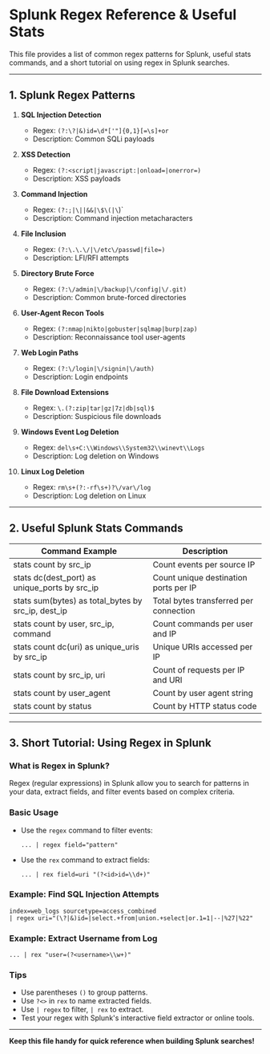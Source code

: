 # Splunk Regex Reference & Useful Stats

This file provides a list of common regex patterns for Splunk, useful stats commands, and a short tutorial on using regex in Splunk searches.

---

## 1. Splunk Regex Patterns

1. **SQL Injection Detection**

   - Regex: `(?:\?|&)id=\d*['"]{0,1}[=\s]+or`
   - Description: Common SQLi payloads

2. **XSS Detection**

   - Regex: `(?:<script|javascript:|onload=|onerror=)`
   - Description: XSS payloads

3. **Command Injection**

   - Regex: `(?:;|\||&&|\$\(|\`)`
   - Description: Command injection metacharacters

4. **File Inclusion**

   - Regex: `(?:\.\.\/|\/etc\/passwd|file=)`
   - Description: LFI/RFI attempts

5. **Directory Brute Force**

   - Regex: `(?:\/admin|\/backup|\/config|\/.git)`
   - Description: Common brute-forced directories

6. **User-Agent Recon Tools**

   - Regex: `(?:nmap|nikto|gobuster|sqlmap|burp|zap)`
   - Description: Reconnaissance tool user-agents

7. **Web Login Paths**

   - Regex: `(?:\/login|\/signin|\/auth)`
   - Description: Login endpoints

8. **File Download Extensions**

   - Regex: `\.(?:zip|tar|gz|7z|db|sql)$`
   - Description: Suspicious file downloads

9. **Windows Event Log Deletion**

   - Regex: `del\s+C:\\Windows\\System32\\winevt\\Logs`
   - Description: Log deletion on Windows

10. **Linux Log Deletion**
    - Regex: `rm\s+(?:-rf\s+)?\/var\/log`
    - Description: Log deletion on Linux

---

## 2. Useful Splunk Stats Commands

| Command Example                                    | Description                            |
| -------------------------------------------------- | -------------------------------------- |
| stats count by src_ip                              | Count events per source IP             |
| stats dc(dest_port) as unique_ports by src_ip      | Count unique destination ports per IP  |
| stats sum(bytes) as total_bytes by src_ip, dest_ip | Total bytes transferred per connection |
| stats count by user, src_ip, command               | Count commands per user and IP         |
| stats count dc(uri) as unique_uris by src_ip       | Unique URIs accessed per IP            |
| stats count by src_ip, uri                         | Count of requests per IP and URI       |
| stats count by user_agent                          | Count by user agent string             |
| stats count by status                              | Count by HTTP status code              |

---

## 3. Short Tutorial: Using Regex in Splunk

### What is Regex in Splunk?

Regex (regular expressions) in Splunk allow you to search for patterns in your data, extract fields, and filter events based on complex criteria.

### Basic Usage

- Use the `regex` command to filter events:
  ```splunk
  ... | regex field="pattern"
  ```
- Use the `rex` command to extract fields:
  ```splunk
  ... | rex field=uri "(?<id>id=\\d+)"
  ```

### Example: Find SQL Injection Attempts

```splunk
index=web_logs sourcetype=access_combined
| regex uri="(\?|&)id=|select.+from|union.+select|or.1=1|--|%27|%22"
```

### Example: Extract Username from Log

```splunk
... | rex "user=(?<username>\\w+)"
```

### Tips

- Use parentheses `()` to group patterns.
- Use `?<>` in `rex` to name extracted fields.
- Use `| regex` to filter, `| rex` to extract.
- Test your regex with Splunk's interactive field extractor or online tools.

---

**Keep this file handy for quick reference when building Splunk searches!**
